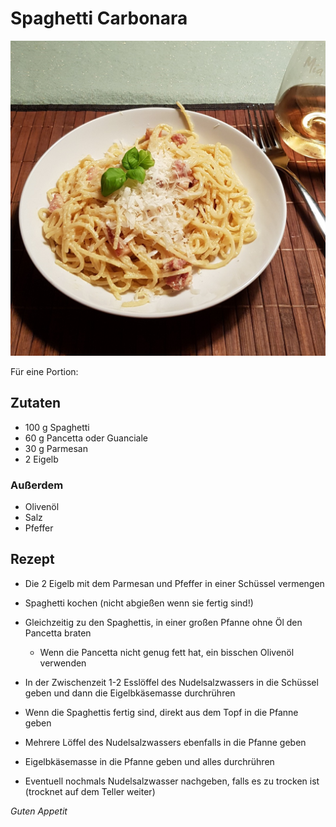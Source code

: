 # Spaghetti Carbonara

![img](imgs/Spaghetti_Carbonara.jpg)

Für eine Portion:

## Zutaten
- 100 g Spaghetti
- 60 g Pancetta oder Guanciale
- 30 g Parmesan
- 2 Eigelb

### Außerdem
- Olivenöl
- Salz
- Pfeffer

## Rezept
- Die 2 Eigelb mit dem Parmesan und Pfeffer in einer Schüssel vermengen

- Spaghetti kochen (nicht abgießen wenn sie fertig sind!)

- Gleichzeitig zu den Spaghettis, in einer großen Pfanne ohne Öl den Pancetta braten
  - Wenn die Pancetta nicht genug fett hat, ein bisschen Olivenöl verwenden

- In der Zwischenzeit 1-2 Esslöffel des Nudelsalzwassers in die Schüssel geben und dann die Eigelbkäsemasse durchrühren

- Wenn die Spaghettis fertig sind, direkt aus dem Topf in die Pfanne geben

- Mehrere Löffel des Nudelsalzwassers ebenfalls in die Pfanne geben

- Eigelbkäsemasse in die Pfanne geben und alles durchrühren

- Eventuell nochmals Nudelsalzwasser nachgeben, falls es zu trocken ist (trocknet auf dem Teller weiter)

*Guten Appetit*
